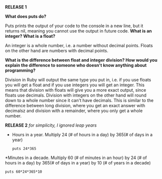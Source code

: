 **RELEASE 1**

**What does puts do?**

Puts prints the output of your code to the console in a new line, but it returns nil, meaning you cannot use the output in future code.
**What is an integer? What is a float?**

An integer is a whole number, i.e. a number without decimal points. Floats on the other hand are numbers with decimal points.

**What is the difference between float and integer division? How would you explain the difference to someone who doesn't know anything about programming?**

Division in Ruby will output the same type you put in, i.e. if you use floats you will get a float and if you use integers you will get an integer. This means that division with floats will give you a more exact output, since floats use decimals. Division with integers on the other hand will round down to a whole number since it can't have decimals. This is similar to the difference between long division, where you get an exact answer with decimalsz and division with a remainder, where you only get a whole number.

**RELEASE 2**
*for simplicity, I ignored leap years*
* Hours in a year. Multiply 24 (# of hours in a day) by 365(# of days in a year)
  ````
  puts 24*365
  ````
*Minutes in a decade. Multiply 60 (# of minutes in an hour) by 24 (# of hours in a day) by 365(# of days in a year) by 10 (# of years in a decade)
  ````
  puts 60*24*365*10
  ````